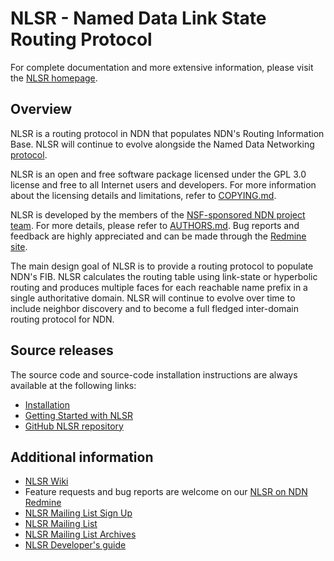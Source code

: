 NLSR - Named Data Link State Routing Protocol
=============================================

For complete documentation and more extensive information,
please visit the [NLSR homepage](http://named-data.net/doc/NLSR/current/).

## Overview

NLSR is a routing protocol in NDN that populates NDN's Routing Information Base. NLSR
will continue to evolve alongside the Named Data Networking [protocol](http://named-data.net/doc/ndn-tlv/).

NLSR is an open and free software package licensed under the GPL 3.0 license and free to all
Internet users and developers.  For more information about the licensing details and
limitations, refer to [COPYING.md](https://github.com/named-data/NLSR/blob/master/COPYING.md).

NLSR is developed by the members of the [NSF-sponsored NDN project team](http://named-data.net/project/participants/).
For more details, please refer to [AUTHORS.md](https://github.com/named-data/NLSR/blob/master/AUTHORS.md).
Bug reports and feedback are highly appreciated and can be made through the
[Redmine site](http://redmine.named-data.net/projects/nlsr).

The main design goal of NLSR is to provide a routing protocol to populate NDN's FIB.
NLSR calculates the routing table using link-state or hyperbolic routing and produces
multiple faces for each reachable name prefix in a single authoritative domain. NLSR
will continue to evolve over time to include neighbor discovery and to become a full
fledged inter-domain routing protocol for NDN.


Source releases
---------------

The source code and source-code installation instructions are always available at
the following links:

- [Installation](http://named-data.net/doc/NLSR/current/INSTALL.html)
- [Getting Started with NLSR](http://named-data.net/doc/NLSR/current/GETTING-STARTED.html)
- [GitHub NLSR repository](https://github.com/named-data/NLSR)

Additional information
----------------------

- [NLSR Wiki](http://redmine.named-data.net/projects/nlsr/wiki/)
- Feature requests and bug reports are welcome on our
  [NLSR on NDN Redmine](http://redmine.named-data.net/projects/nlsr)
- [NLSR Mailing List Sign Up](https://listserv.memphis.edu/scripts/wa.exe?GETPW1)
- [NLSR Mailing List](https://listserv.memphis.edu/scripts/wa.exe?SUBED1=NLSR-HELP-L&A=1)
- [NLSR Mailing List Archives](https://listserv.memphis.edu/scripts/wa.exe?A0=NLSR-HELP-L)
- [NLSR Developer's guide](https://github.com/named-data/NLSR/blob/developers-guide/NLSR-Developers-Guide.pdf)
